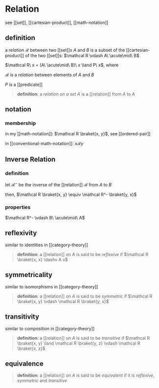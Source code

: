 # Relation

see [[set]], [[cartesian-product]], [[math-notation]]

## definition

a _relation_ $\mathcal R$ between two [[set]]s $A$ and $B$ is a subset of the [[cartesian-product]] of the two [[set]]s: $\mathcal R \vdash A\ \acute\mid\ B$

$\mathcal R\ x = (A\ \acute\mid\ B)\ x \land P\ x$, where

$\mathcal R$ is a _relation_ between elements of $A$ and $B$

$P$ is a [[predicate]]

> **definition**: a _relation on a set_ $A$ is a [[relation]] from $A$ to $A$

## notation

### membership

in my [[math-notation]]: $\mathcal R \braket{x, y}$, see [[ordered-pair]]

in [[conventional-math-notation]]: $x \mathcal R y$

## Inverse Relation

### definition

let $\mathcal R^-$ be the inverse of the [[relation]] $\mathcal R$ from $A$ to $B$

then, $\mathcal R \braket{x, y} \equiv \mathcal R^- \braket{y, x}$

### properties

$\mathcal R^- \vdash B\ \acute\mid\ A$

## reflexivity

similar to identities in [[category-theory]]

> **definition**: a [[relation]] on $A$ is said to be _reflexive_ if $\mathcal R \braket{x, x} \dashv A x$

## symmetricality

similar to isomorphisms in [[category-theory]]

> **definition**: a [[relation]] on $A$ is said to be _symmetric_ if $\mathcal R \braket{x, y} \vdash \mathcal R \braket{y, x}$

## transitivity

similar to composition in [[category-theory]]

> **definition**: a [[relation]] on $A$ is said to be _transitive_ if $\mathcal R \braket{x, y} \land \mathcal R \braket{y, z} \vdash \mathcal R \braket{x, z}$

## equivalence

> **definition**: a [[relation]] on $A$ is said to be _equivalent_ if it is _reflexive_, _symmetric_ and _transitive_
